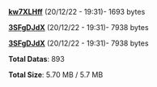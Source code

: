 [**kw7XLHff**](/data/kw7XLHff.txt) (20/12/22 - 19:31)- 1693 bytes

[**3SFgDJdX**](/data/3SFgDJdX.txt) (20/12/22 - 19:31)- 7938 bytes

[**3SFgDJdX**](/data/3SFgDJdX.txt) (20/12/22 - 19:31)- 7938 bytes

**Total Datas**: 893

**Total Size**: 5.70 MB / 5.7 MB